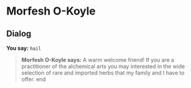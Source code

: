 # Morfesh O-Koyle
## Dialog

**You say:** `hail`



>**Morfesh O-Koyle says:** A warm welcome friend! If you are a practitioner of the alchemical arts you may interested in the wide selection of rare and imported herbs that my family and I have to offer.
end
